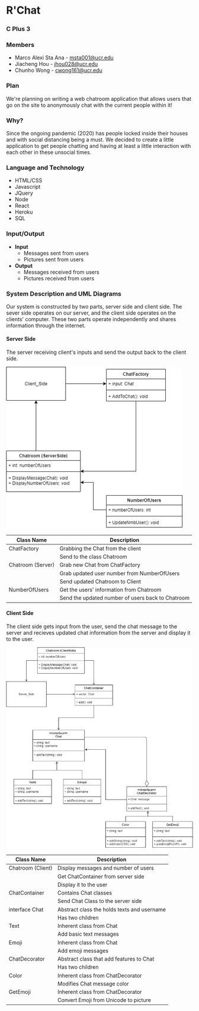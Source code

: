 # **R'Chat**

### **C Plus 3**

### Members

* Marco Alexi Sta Ana - msta001@ucr.edu
* Jiacheng Hou - jhou028@ucr.edu
* Chunho Wong - cwong161@ucr.edu

### Plan

We're planning on writing a web chatroom application that allows users that go on the site to anonymously chat with the current people within it!

### Why?

Since the ongoing pandemic (2020) has people locked inside their houses and with social distancing being a must. We decided to create a little application to get people chatting and having at least a little interaction with each other in these unsocial times.

### Language and Technology

* HTML/CSS
* Javascript
* JQuery
* Node
* React
* Heroku
* SQL

### Input/Output

* **Input**
  * Messages sent from users
  * Pictures sent from users
* **Output**
  * Messages received from users
  * Pictures received from users

### System Description and UML Diagrams

Our system is constructed by two parts, server side and client side. The sever side operates on our server, and the client side operates on the clients' computer. These two parts operate independently and shares information through the internet.

#### Server Side

The server receiving client's inputs and send the output back to the client side.

![Server Side UML Diagram](/diagrams/Server_Diagram.png)

| Class Name | Description  |
|---|---|
| ChatFactory | Grabbing the Chat from the client |
|  | Send to the class Chatroom |
| Chatroom (Server) | Grab new Chat from ChatFactory |
|  | Grab updated user number from NumberOfUsers |
|  | Send updated Chatroom to Client |
| NumberOfUsers | Get the users' information from Chatroom |
|  | Send the updated number of users back to Chatroom |

#### Client Side

The client side gets input from the user, send the chat message to the server and recieves updated chat information from the server and display it to the user.

![Client Side UML Diagram](/diagrams/Client_Diagram.png)

| Class Name | Description  |
|---|---|
| Chatroom (Client) | Display messages and number of users |
|          | Get ChatContainer from server side |
|  | Display it to the user |
| ChatContainer | Contains Chat classes |
|  | Send Chat Class to the server side |
| interface Chat | Abstract class the holds texts and username |
|  | Has two children |
| Text | Inherent class from Chat |
|  | Add basic text messages |
| Emoji | Inherent class from Chat |
|  | Add emoji messages |
| ChatDecorator | Abstract class that add features to Chat |
|  | Has two children |
| Color | Inherent class from ChatDecorator |
|  | Modifies Chat message color |
| GetEmoji | Inherent class from ChatDecorator |
|  | Convert Emoji from Unicode to picture |
